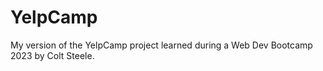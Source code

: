 # YelpCamp
My version of the YelpCamp project learned during a Web Dev Bootcamp 2023 by Colt Steele. 

